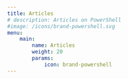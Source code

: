 ```yaml
---
title: Articles
# description: Articles on PowerShell
#image: /icons/brand-powershell.svg
menu:
    main:
        name: Articles
        weight: 20
        params:
            icon: brand-powershell
---
```

